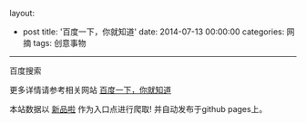 layout: 
  - post 
title: '百度一下，你就知道' 
date: 2014-07-13 00:00:00 
categories: 网摘 
tags: 创意事物 
---

百度搜索  

更多详情请参考相关网站 [百度一下，你就知道](http://www.baidu.com)  

本站数据以 [新品啦](http://xinpinla.com/) 作为入口点进行爬取! 并自动发布于github pages上。  
